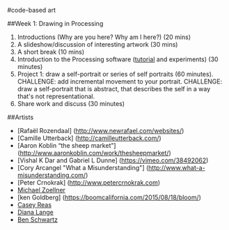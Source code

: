 #code-based art

##Week 1: Drawing in Processing

1. Introductions (Why are you here? Why am I here?) (20 mins)
2. A slideshow/discussion of interesting artwork (30 mins)
3. A short break (10 mins)
4. Introduction to the Processing software ([tutorial](https://www.raspberrypi.org/learning/introduction-to-processing/worksheet/) and experiments) (30 minutes)
5. Project 1: draw a self-portrait or series of self portraits (60 minutes).
CHALLENGE: add incremental movement to your portrait.
CHALLENGE: draw a self-portrait that is abstract, that describes the self in a way that's not representational.   
6. Share work and discuss (30 minutes) 

##Artists
* [Rafaël Rozendaal] (http://www.newrafael.com/websites/)
* [Camille Utterback] (http://camilleutterback.com/)
* [Aaron Koblin “the sheep market”] (http://www.aaronkoblin.com/work/thesheepmarket/)
* [Vishal K Dar and Gabriel L Dunne] (https://vimeo.com/38492062)
* [Cory Arcangel "What a Misunderstanding"] (http://www.what-a-misunderstanding.com/)
* [Peter Crnokrak] (http://www.petercrnokrak.com)
* [Michael Zoellner](http://i.document.m05.de/2013/05/23/joy-divisions-unknown-pleasures-printed-in-3d/)
* [ken Goldberg] (https://boomcalifornia.com/2015/08/18/bloom/)
* [Casey Reas](http://reas.com/)
* [Diana Lange](http://butdoesitfloat.com/My-job-is-to-make-images-and-leave-the-decision-making-and-conclusion)
* [Ben Schwartz](http://www.benschwartz.co/wikileaks-archive-project)

